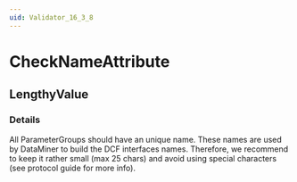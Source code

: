 ```yaml
---
uid: Validator_16_3_8
---
```


# CheckNameAttribute

## LengthyValue

<!-- Description, Properties, ... sections are auto-generated. -->
<!-- REPLACE ME AUTO-GENERATION -->

### Details

All ParameterGroups should have an unique name.
These names are used by DataMiner to build the DCF interfaces names. Therefore, we recommend to keep it rather small (max 25 chars) and avoid using special characters (see protocol guide for more info).

<!-- Uncomment to add example code -->
<!--### Example code-->
